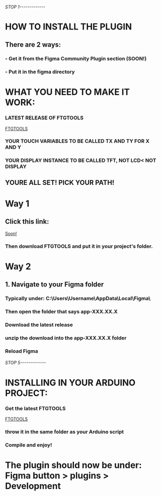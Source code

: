 ###### STOP 1-------------
# HOW TO INSTALL THE PLUGIN 
## There are 2 ways:
### - Get it from the Figma Community Plugin section (SOON!)
### - Put it in the figma directory
# WHAT YOU NEED TO MAKE IT WORK:
### LATEST RELEASE OF FTGTOOLS 
[FTGTOOLS](https://github.com/Zynth9999/FigmaToGFX/releases/download/v1.1.6/ftgtools.h)
### YOUR TOUCH VARIABLES TO BE CALLED TX AND TY FOR X AND Y
### YOUR DISPLAY INSTANCE TO BE CALLED TFT, NOT LCD< NOT DISPLAY

## YOURE ALL SET! PICK YOUR PATH!
# Way 1

## Click this link: 
[Soon!](installation.md)
### Then download FTGTOOLS and put it in your project's folder.
# Way 2

## 1. Navigate to your Figma folder
### Typically under: C:\Users\Username\AppData\Local\Figma\
### Then open the folder that says app-XXX.XX.X
### Download the latest release
### unzip the download into the app-XXX.XX.X folder
### Reload Figma
###### STOP 5-------------
# INSTALLING IN YOUR ARDUINO PROJECT:
### Get the latest FTGTOOLS
[FTGTOOLS](https://github.com/Zynth9999/FigmaToGFX/releases/download/v1.1.6/ftgtools.h)
### throw it in the same folder as your Arduino script
### Compile and enjoy!

# The plugin should now be under: Figma button > plugins > Development
